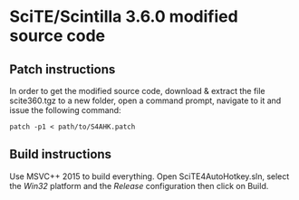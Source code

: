 SciTE/Scintilla 3.6.0 modified source code
==========================================

Patch instructions
------------------

In order to get the modified source code, download & extract the file scite360.tgz to a new folder, open a command prompt, navigate to it and issue the following command:

    patch -p1 < path/to/S4AHK.patch

Build instructions
------------------

Use MSVC++ 2015 to build everything. Open SciTE4AutoHotkey.sln, select the *Win32* platform and the *Release* configuration then click on Build.
